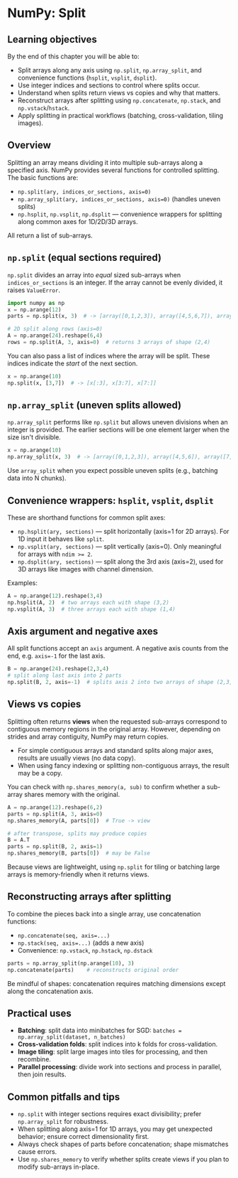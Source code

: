 # NumPy: Split

## Learning objectives

By the end of this chapter you will be able to:

* Split arrays along any axis using `np.split`, `np.array_split`, and convenience functions (`hsplit`, `vsplit`, `dsplit`).
* Use integer indices and sections to control where splits occur.
* Understand when splits return views vs copies and why that matters.
* Reconstruct arrays after splitting using `np.concatenate`, `np.stack`, and `np.vstack`/`hstack`.
* Apply splitting in practical workflows (batching, cross-validation, tiling images).



## Overview

Splitting an array means dividing it into multiple sub-arrays along a specified axis. NumPy provides several functions for controlled splitting. The basic functions are:

* `np.split(ary, indices_or_sections, axis=0)`
* `np.array_split(ary, indices_or_sections, axis=0)` (handles uneven splits)
* `np.hsplit`, `np.vsplit`, `np.dsplit` — convenience wrappers for splitting along common axes for 1D/2D/3D arrays.

All return a list of sub-arrays.



## `np.split` (equal sections required)

`np.split` divides an array into *equal* sized sub-arrays when `indices_or_sections` is an integer. If the array cannot be evenly divided, it raises `ValueError`.

```python
import numpy as np
x = np.arange(12)
parts = np.split(x, 3)  # -> [array([0,1,2,3]), array([4,5,6,7]), array([8,9,10,11])]

# 2D split along rows (axis=0)
A = np.arange(24).reshape(6,4)
rows = np.split(A, 3, axis=0)  # returns 3 arrays of shape (2,4)
```

You can also pass a list of indices where the array will be split. These indices indicate the *start* of the next section.

```python
x = np.arange(10)
np.split(x, [3,7])  # -> [x[:3], x[3:7], x[7:]]
```



## `np.array_split` (uneven splits allowed)

`np.array_split` performs like `np.split` but allows uneven divisions when an integer is provided. The earlier sections will be one element larger when the size isn't divisible.

```python
x = np.arange(10)
np.array_split(x, 3)  # -> [array([0,1,2,3]), array([4,5,6]), array([7,8,9])]  # sizes 4,3,3
```

Use `array_split` when you expect possible uneven splits (e.g., batching data into N chunks).



## Convenience wrappers: `hsplit`, `vsplit`, `dsplit`

These are shorthand functions for common split axes:

* `np.hsplit(ary, sections)` — split horizontally (axis=1 for 2D arrays). For 1D input it behaves like `split`.
* `np.vsplit(ary, sections)` — split vertically (axis=0). Only meaningful for arrays with `ndim >= 2`.
* `np.dsplit(ary, sections)` — split along the 3rd axis (axis=2), used for 3D arrays like images with channel dimension.

Examples:

```python
A = np.arange(12).reshape(3,4)
np.hsplit(A, 2)  # two arrays each with shape (3,2)
np.vsplit(A, 3)  # three arrays each with shape (1,4)
```



## Axis argument and negative axes

All split functions accept an `axis` argument. A negative axis counts from the end, e.g. `axis=-1` for the last axis.

```python
B = np.arange(24).reshape(2,3,4)
# split along last axis into 2 parts
np.split(B, 2, axis=-1)  # splits axis 2 into two arrays of shape (2,3,2)
```



## Views vs copies

Splitting often returns **views** when the requested sub-arrays correspond to contiguous memory regions in the original array. However, depending on strides and array contiguity, NumPy may return copies.

* For simple contiguous arrays and standard splits along major axes, results are usually views (no data copy).
* When using fancy indexing or splitting non-contiguous arrays, the result may be a copy.

You can check with `np.shares_memory(a, sub)` to confirm whether a sub-array shares memory with the original.

```python
A = np.arange(12).reshape(6,2)
parts = np.split(A, 3, axis=0)
np.shares_memory(A, parts[0])  # True -> view

# after transpose, splits may produce copies
B = A.T
parts = np.split(B, 2, axis=1)
np.shares_memory(B, parts[0])  # may be False
```

Because views are lightweight, using `np.split` for tiling or batching large arrays is memory-friendly when it returns views.



## Reconstructing arrays after splitting

To combine the pieces back into a single array, use concatenation functions:

* `np.concatenate(seq, axis=...)`
* `np.stack(seq, axis=...)` (adds a new axis)
* Convenience: `np.vstack`, `np.hstack`, `np.dstack`

```python
parts = np.array_split(np.arange(10), 3)
np.concatenate(parts)    # reconstructs original order
```

Be mindful of shapes: concatenation requires matching dimensions except along the concatenation axis.



## Practical uses

* **Batching**: split data into minibatches for SGD: `batches = np.array_split(dataset, n_batches)`
* **Cross-validation folds**: split indices into k folds for cross-validation.
* **Image tiling**: split large images into tiles for processing, and then recombine.
* **Parallel processing**: divide work into sections and process in parallel, then join results.



## Common pitfalls and tips

* `np.split` with integer sections requires exact divisibility; prefer `np.array_split` for robustness.
* When splitting along axis=1 for 1D arrays, you may get unexpected behavior; ensure correct dimensionality first.
* Always check shapes of parts before concatenation; shape mismatches cause errors.
* Use `np.shares_memory` to verify whether splits create views if you plan to modify sub-arrays in-place.
